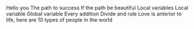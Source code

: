 <o>
Hello you
The path to success
If the path be beautiful
Local variables
Local variable
Global variable
Every addition
Divide and rule
Love is anterior to life,
here are 10 types of people in the world
